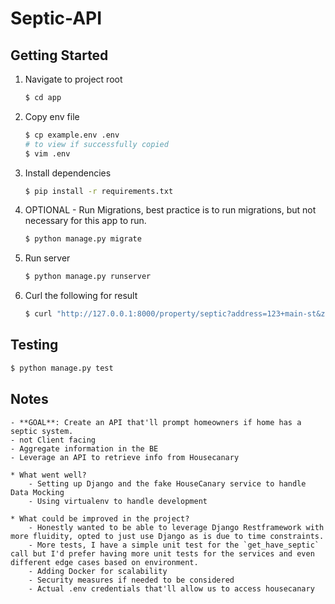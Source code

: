 # Septic-API
## Getting Started

1. Navigate to project root
   ```bash
   $ cd app
   ```

2. Copy env file
   ```bash
   $ cp example.env .env
   # to view if successfully copied
   $ vim .env
   ```

3. Install dependencies
    ```bash
    $ pip install -r requirements.txt
    ```

4. OPTIONAL - Run Migrations, best practice is to run migrations, but not necessary for this app to run.
    ```bash
    $ python manage.py migrate
    ```

5. Run server
    ```bash
    $ python manage.py runserver
    ```

6. Curl the following for result
    ```bash
    $ curl "http://127.0.0.1:8000/property/septic?address=123+main-st&zipcode=12345"
    ```

## Testing
```bash
$ python manage.py test
```

## Notes
    - **GOAL**: Create an API that'll prompt homeowners if home has a septic system.
    - not Client facing
    - Aggregate information in the BE
    - Leverage an API to retrieve info from Housecanary

    * What went well?
        - Setting up Django and the fake HouseCanary service to handle Data Mocking
        - Using virtualenv to handle development

    * What could be improved in the project?
        - Honestly wanted to be able to leverage Django Restframework with more fluidity, opted to just use Django as is due to time constraints.
        - More tests, I have a simple unit test for the `get_have_septic` call but I'd prefer having more unit tests for the services and even different edge cases based on environment.
        - Adding Docker for scalability
        - Security measures if needed to be considered
        - Actual .env credentials that'll allow us to access housecanary

